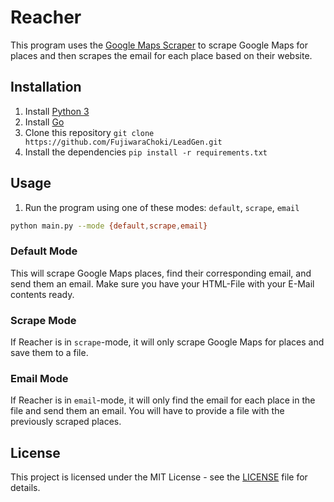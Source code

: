 # Reacher

This program uses the [Google Maps Scraper](https://github.com/gosom/google-maps-scraper) to scrape Google Maps for places and then scrapes the email for each place based on their website.

## Installation

1. Install [Python 3](https://www.python.org/downloads/)
2. Install [Go](https://golang.org/doc/install)
3. Clone this repository `git clone https://github.com/FujiwaraChoki/LeadGen.git`
4. Install the dependencies `pip install -r requirements.txt`

## Usage

1. Run the program using one of these modes: `default`, `scrape`, `email`
```bash
python main.py --mode {default,scrape,email}
```

### Default Mode

This will scrape Google Maps places, find their corresponding email, and send them an email. Make sure
you have your HTML-File with your E-Mail contents ready.

### Scrape Mode

If Reacher is in `scrape`-mode, it will only scrape Google Maps for places and save them to a file.

### Email Mode

If Reacher is in `email`-mode, it will only find the email for each place in the file and send them an email.
You will have to provide a file with the previously scraped places.

## License

This project is licensed under the MIT License - see the [LICENSE](LICENSE) file for details.
